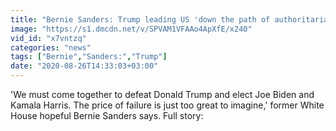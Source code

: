 ```yaml
---
title: "Bernie Sanders: Trump leading US 'down the path of authoritarianism'"
image: "https://s1.dmcdn.net/v/SPVAM1VFAAo4ApXfE/x240"
vid_id: "x7vntzq"
categories: "news"
tags: ["Bernie","Sanders:","Trump"]
date: "2020-08-26T14:33:03+03:00"
---
```

'We must come together to defeat Donald Trump and elect Joe Biden and Kamala Harris. The price of failure is just too great to imagine,' former White House hopeful Bernie Sanders says. Full story: 
